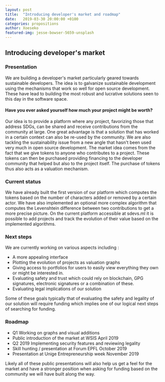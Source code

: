 ```yaml
---
layout: post
title:  "Introducing developer's market and roadmap"
date:   2019-03-30 20:00:00 +0100
categories: propositions
author: Xoeseko
featured-img: jesse-bowser-5659-unsplash
---
```

## Introducing developer's market

### Presentation
We are building a developer's market particularly geared towards sustainable developers. The idea is to galvanize sustainable development using the mechanisms that work so well for open source development. These have lead to building the most robust and lucrative solutions seen to this day in the software space.

#### Have you ever asked yourself how much your project might be worth?
Our idea is to provide a platform where any project, favorizing those that address SDGs, can be shared and receive contributions from the community at large. One great advantage is that a solution that has worked in a certain context can also be re-used by the community. We are also tackling the sustainability issue from a new angle that hasn't been used very much in open source development.  The market idea comes from the fact that we give tokens to anyone who contributes to a project. These tokens can then be purchased providing financing to the developer community that helped but also to the project itself. The purchase of tokens thus also acts as a valuation mechanism.

### Current status
We have already built the first version of our platform which computes the tokens based on the number of characters added or removed by a certain actor. We have also implemented an optional more complex algorithm that computes the Levenshtein difference between two contributions to get a more precise picture. On the current platform accessible at sdevs.ml it is possible to add projects and track the evolution of their value based on the implemented algorithms.

### Next steps

We are currently working on various aspects including :
 - A more appealing interface
 - Plotting the evolution of projects as valuation graphs
 - Giving access to portfolios for users to easily view everything they own or might be interested in.
 - Evaluating safety and trust which could rely on blockchain, GPG signatures, electronic signatures or a combination of these.
 - Evaluating legal implications of our solution

 Some of these goals typically that of evaluating the safety and legality of our solution will require funding which implies one of our logical next steps of searching for funding.

### Roadmap

 - Q1 Working on graphs and visual additions
 - Public introduction of the market at WSIS April 2019
 - Q2 2019 Implementing security features and reviewing legality
 - Skill hunting / presentation at Forum EPFL October 2019
 - Presentation at Unige Entrepreneurship week November 2019

Likely all of these public presentations will also help us get a feel for the market and have a stronger position when asking for funding based on the community we will have built along the way.

